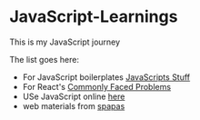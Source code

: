 # JavaScript-Learnings

This is my JavaScript journey


The list goes here:
<ul> 
  <li> For JavaScript boilerplates <a href="https://www.javascriptstuff.com/"> JavaScripts Stuff </a> </li>
  <li> For React's  <a href="https://jscomplete.com/learn/react-beyond-basics/react-cfp"> Commonly Faced Problems </a> </li>
  <li> USe JavaScript online <a href="https://jscomplete.com/playground"> here </a> </li>
  <li> web materials from <a href="https://spapas.github.io/"> spapas </a> </li>
</ul>
